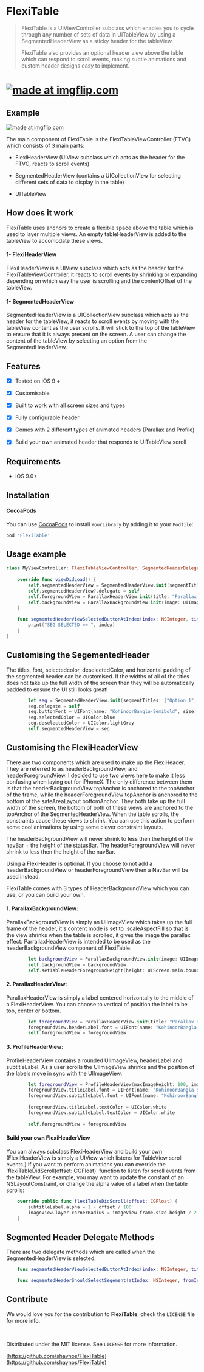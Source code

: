 FlexiTable
==========

>   FlexiTable is a UIViewController subclass which enables you to cycle through
>   any number of sets of data in UITableView by using a SegmentedHeaderView as
>   a sticky header for the tableView.  
>     
>   FlexiTable also provides an optional header view above the table which can
>   respond to scroll events, making subtle animations and custom header designs
>   easy to implement.

<a href="https://imgflip.com/gif/2o1085"><img src="https://i.imgflip.com/2o1085.gif" title="made at imgflip.com"/></a>
=======
Example
-------

<a href="https://imgflip.com/gif/2o109l"><img src="https://i.imgflip.com/2o109l.gif" title="made at imgflip.com"/></a>

The main component of FlexiTable is the FlexiTableViewController (FTVC) which
consists of 3 main parts:

-   FlexiHeaderView (UIView subclass which acts as the header for the FTVC,
    reacts to scroll events)

-   SegmentedHeaderView (contains a UICollectionView for selecting different
    sets of data to display in the table)

-   UITableView

How does it work
----------------
FlexiTable uses anchors to create a flexible space above the table which is used to layer multiple views. An empty tableHeaderView is added to the tableView to accomodate these views. 

#### 1- FlexiHeaderView
FlexiHeaderView is a UIView subclass which acts as the header for the FlexiTableViewController, it reacts to scroll events by shrinking or expanding depending on which way the user is scrolling and the contentOffset of the tableView.

#### 1- SegmentedHeaderView
SegmentedHeaderView is a UICollectionView subclass which acts as the header for the tableView, it reacts to scroll events by moving with the tableView content as the user scrolls. It will stick to the top of the tableView to ensure that it is always present on the screen. A user can change the content of the tableView by selecting an option from the SegmentedHeaderView.


Features
--------

-   [x] Tested on iOS 9 +

-   [X] Customisable

-   [x] Built to work with all screen sizes and types

-   [x] Fully configurable header

-   [x] Comes with 2 different types of animated headers (Parallax and Profile)

-   [x] Build your own animated header that responds to UITableView scroll

Requirements
------------

-   iOS 9.0+

Installation
------------

#### CocoaPods

You can use [CocoaPods](http://cocoapods.org/) to install `YourLibrary` by
adding it to your `Podfile`:

~~~~~~~~~~~~~~~~~~~~~~~~~~~~~~~~~~~~~~~~~~~~~~~~~~~~~~~~~~~~~~~~~~~~~~~~~~~ ruby
pod 'FlexiTable'
~~~~~~~~~~~~~~~~~~~~~~~~~~~~~~~~~~~~~~~~~~~~~~~~~~~~~~~~~~~~~~~~~~~~~~~~~~~~~~~~

Usage example
-------------

~~~~~~~~~~~~~~~~~~~~~~~~~~~~~~~~~~~~~~~~~~~~~~~~~~~~~~~~~~~~~~~~~~~~~~~~~~ swift
class MyViewController: FlexiTableViewController, SegmentedHeaderDelegate{
    
    override func viewDidLoad() {
        self.segmentedHeaderView = SegmentedHeaderView.init(segmentTitles: ["No Sections", "Sections"], viewHeight: 50, horizontalPadding: 20)
        self.segmentedHeaderView?.delegate = self
        self.foregroundView = ParallaxHeaderView.init(title: "Parallax Header", font: UIFont.systemFont(ofSize: 22), textColor: UIColor.white, headerPosition: .center)
        self.backgroundView = ParallaxBackgroundView.init(image: UIImage(named: "concert.jpeg")!)
    }
    
    func segmentedHeaderViewSelectedButtonAtIndex(index: NSInteger, title: String) {
        print("SEG SELECTED == ", index)
    }
}
~~~~~~~~~~~~~~~~~~~~~~~~~~~~~~~~~~~~~~~~~~~~~~~~~~~~~~~~~~~~~~~~~~~~~~~~~~~~~~~~

Customising the SegementedHeader
--------------------------------

The titles, font, selectedcolor, deselectedColor, and horizontal padding of the segmented header can be customised. If the widths of all of the titles does not take up the full width of the screen then they will be automatically padded to ensure the UI still looks great!

~~~~~~~~~~~~~~~~~~~~~~~~~~~~~~~~~~~~~~~~~~~~~~~~~~~~~~~~~~~~~~~~~~~~~~~~~~ swift    
        let seg = SegmentedHeaderView.init(segmentTitles: ["Option 1", "Option 2", "Option 3", "Option 4"], viewHeight: 50, horizontalPadding: 20)
        seg.delegate = self
        seg.buttonFont = UIFont(name: "KohinoorBangla-Semibold", size: 16)!
        seg.selectedColor = UIColor.blue
        seg.deselectedColor = UIColor.lightGray
        self.segmentedHeaderView = seg
~~~~~~~~~~~~~~~~~~~~~~~~~~~~~~~~~~~~~~~~~~~~~~~~~~~~~~~~~~~~~~~~~~~~~~~~~~~~~~~~

Customising the FlexiHeaderView
-------------------------------
There are two components which are used to make up the FlexiHeader. They are referred to as headerBackgroundView, and headerForegroundView. I decided to use two views here to make it less confusing when laying out for iPhoneX. The only difference between them is that the headerBackgroundView topAnchor is anchored to the topAnchor of the frame, while the headerForegroundView topAnchor is anchored to the bottom of the safeAreaLayout bottomAnchor. They both take up the full width of the screen, the bottom of both of these views are anchored to the topAnchor of the SegmentedHeaderView. When the table scrolls, the constraints cause these views to shrink. You can use this action to perform some cool animations by using some clever constraint layouts.

The headerBackgroundView will never shrink to less then the height of the navBar + the height of the statusBar.
The headerForegroundView will never shrink to less then the height of the navBar.

Using a FlexiHeader is optional. If you choose to not add a headerBackgroundView or headerForegroundView then a NavBar will be used instead.

FlexiTable comes with 3 types of HeaderBackgroundView which you can use, or you can build your own.

#### 1. ParallaxBackgroundView:

ParallaxBackgroundView is simply an UIImageView which takes up the full frame of the header, it's content mode is set to .scaleAspectFill so that is the view shrinks when the table is scrolled, it gives the image the parallax effect. ParrallaxHeaderView is intended to be used as the headerBackgroundView component of FlexiTable.

~~~~~~~~~~~~~~~~~~~~~~~~~~~~~~~~~~~~~~~~~~~~~~~~~~~~~~~~~~~~~~~~~~~~~~~~~~ swift    
        let backgroundView = ParallaxBackgroundView.init(image: UIImage(named: "concert.jpeg")!)
        self.backgroundView = backgroundView
        self.setTableHeaderForegroundHeight(height: UIScreen.main.bounds.size.width * 0.6)
~~~~~~~~~~~~~~~~~~~~~~~~~~~~~~~~~~~~~~~~~~~~~~~~~~~~~~~~~~~~~~~~~~~~~~~~~~~~~~~~

#### 2. ParallaxHeaderView:

ParallaxHeaderView is simply a label centered horizontally to the middle of a FlexiHeaderView. You can choose to vertical of position the label to be top, center or bottom.

~~~~~~~~~~~~~~~~~~~~~~~~~~~~~~~~~~~~~~~~~~~~~~~~~~~~~~~~~~~~~~~~~~~~~~~~~~ swift    
        let foregroundView = ParallaxHeaderView.init(title: "Parallax Header", font: UIFont.systemFont(ofSize: 22), textColor: UIColor.white, headerPosition: .center)
        foregroundView.headerLabel.font = UIFont(name: "KohinoorBangla-Semibold", size: 24)!
        self.foregroundView = foregroundView
~~~~~~~~~~~~~~~~~~~~~~~~~~~~~~~~~~~~~~~~~~~~~~~~~~~~~~~~~~~~~~~~~~~~~~~~~~~~~~~~

#### 3. ProfileHeaderView:

ProfileHeaderView contains a rounded UIImageView, headerLabel and subtitleLabel. As a user scrolls the UIImageView shrinks and the position of the labels move in sync with the UIImageView.

~~~~~~~~~~~~~~~~~~~~~~~~~~~~~~~~~~~~~~~~~~~~~~~~~~~~~~~~~~~~~~~~~~~~~~~~~~ swift    
        let foregroundView = ProfileHeaderView(maxImageHeight: 100, image: UIImage(named: "person.jpeg")!, title: "John", subtitle: "John is awesome")
        foregroundView.titleLabel.font = UIFont(name: "KohinoorBangla-Semibold", size: 24)!
        foregroundView.subtitleLabel.font = UIFont(name: "KohinoorBangla-Light", size: 18)!
        
        foregroundView.titleLabel.textColor = UIColor.white
        foregroundView.subtitleLabel.textColor = UIColor.white
        
        self.foregroundView = foregroundView
~~~~~~~~~~~~~~~~~~~~~~~~~~~~~~~~~~~~~~~~~~~~~~~~~~~~~~~~~~~~~~~~~~~~~~~~~~~~~~~~

#### Build your own FlexiHeaderView

You can always subclass FlexiHeaderView and build your own (FlexiHeaderView is simply a UIView which listens for TableView scroll events.) If you want to perform animations you can override the 'flexiTableDidScroll(offset: CGFloat)' function to listen for scroll events from the tableView. For example, you may want to update the constant of an NSLayoutConstraint, or change the alpha value of a label when the table scrolls:

~~~~~~~~~~~~~~~~~~~~~~~~~~~~~~~~~~~~~~~~~~~~~~~~~~~~~~~~~~~~~~~~~~~~~~~~~~ swift    
    override public func flexiTableDidScroll(offset: CGFloat) {
        subtitleLabel.alpha = 1 - offset / 100
        imageView.layer.cornerRadius = imageView.frame.size.height / 2
    }
~~~~~~~~~~~~~~~~~~~~~~~~~~~~~~~~~~~~~~~~~~~~~~~~~~~~~~~~~~~~~~~~~~~~~~~~~~~~~~~~

Segmented Header Delegate Methods
---------------------------------

There are two delegate methods which are called when the SegmentedHeaderView is selected:

~~~~~~~~~~~~~~~~~~~~~~~~~~~~~~~~~~~~~~~~~~~~~~~~~~~~~~~~~~~~~~~~~~~~~~~~~~ swift    
    func segmentedHeaderViewSelectedButtonAtIndex(index: NSInteger, title: String)
~~~~~~~~~~~~~~~~~~~~~~~~~~~~~~~~~~~~~~~~~~~~~~~~~~~~~~~~~~~~~~~~~~~~~~~~~~~~~~~~

~~~~~~~~~~~~~~~~~~~~~~~~~~~~~~~~~~~~~~~~~~~~~~~~~~~~~~~~~~~~~~~~~~~~~~~~~~ swift    
    func segmentedHeaderShouldSelectSegement(atIndex: NSInteger, fromIndex: NSInteger) -> Bool
~~~~~~~~~~~~~~~~~~~~~~~~~~~~~~~~~~~~~~~~~~~~~~~~~~~~~~~~~~~~~~~~~~~~~~~~~~~~~~~~


Contribute
----------

We would love you for the contribution to **FlexiTable**, check the `LICENSE`
file for more info.

 

Distributed under the MIT license. See `LICENSE` for more information.

[https://github.com/shaynos/FlexiTable](https://github.com/shaynos/FlexiTable)
